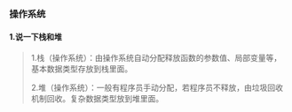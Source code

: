 ### 操作系统

#### 1.说一下栈和堆

> 1.栈（操作系统）：由操作系统自动分配释放函数的参数值、局部变量等，基本数据类型存放到栈里面。
>
> 2.堆（操作系统）：一般有程序员手动分配，若程序员不释放，由垃圾回收机制回收。复杂数据类型放到堆里面。